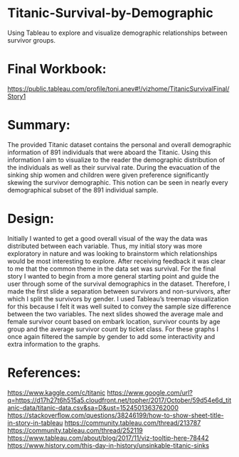 # Titanic-Survival-by-Demographic
Using Tableau to explore and visualize demographic relationships between survivor groups.

# Final Workbook: 
https://public.tableau.com/profile/toni.anev#!/vizhome/TitanicSurvivalFinal/Story1

# Summary:
The provided Titanic dataset contains the personal and overall demographic information of 891 individuals 
that were aboard the Titanic. Using this information I aim to visualize to the reader the demographic distribution of 
the individuals as well as their survival rate. During the evacuation of the sinking ship women and children were given 
preference significantly skewing the survivor demographic. This notion can be seen in nearly every demographical subset of 
the 891 individual sample.

# Design:
Initially I wanted to get a good overall visual of the way the data was distributed between each variable. Thus, my initial
story was more exploratory in nature and was looking to brainstorm which relationships would be most interesting to explore. 
After receiving feedback it was clear to me that the common theme in the data set was survival. For the final story I wanted 
to begin from a more general starting point and guide the user through some of the survival demographics in the dataset. 
Therefore, I made the first slide a separation between survivors and non-survivors, after which I split the survivors by gender.
I used Tableau’s treemap visualization for this because I felt it was well suited to convey the sample size difference between 
the two variables. The next slides showed the average male and female survivor count based on embark location, survivor counts by 
age group and the average survivor count by ticket class. For these graphs I once again filtered the sample by gender to add some 
interactivity and extra information to the graphs.

# References:
https://www.kaggle.com/c/titanic
https://www.google.com/url?q=https://d17h27t6h515a5.cloudfront.net/topher/2017/October/59d54e6d_titanic-data/titanic-data.csv&sa=D&ust=1524501363762000
https://stackoverflow.com/questions/38246199/how-to-show-sheet-title-in-story-in-tableau
https://community.tableau.com/thread/213787
https://community.tableau.com/thread/252119
https://www.tableau.com/about/blog/2017/11/viz-tooltip-here-78442
https://www.history.com/this-day-in-history/unsinkable-titanic-sinks
